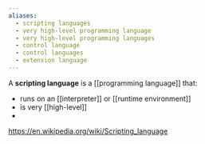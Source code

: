 ```yaml
---
aliases:
  - scripting languages
  - very high-level programming language
  - very high-level programming languages
  - control language
  - control languages
  - extension language
---
```

A **scripting language** is a [[programming language]] that:
- runs on an [[interpreter]] or [[runtime environment]]
- is very [[high-level]]
- 

https://en.wikipedia.org/wiki/Scripting_language